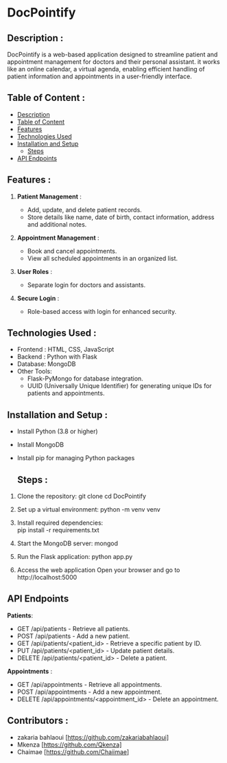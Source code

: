 # DocPointify

## Description :

DocPointify is a web-based application designed to streamline patient and appointment management for doctors and their personal assistant. it works like an online calendar, a virtual agenda, enabling efficient handling of patient information and appointments in a user-friendly interface.

## Table of Content :

- [Description](#description)
- [Table of Content](#table-of-content)
- [Features](#features)
- [Technologies Used](#technologies-used)
- [Installation and Setup](#technologies-used)
    - [Steps](#steps)
- [API Endpoints](api_endpoints)


## Features :

1. **Patient Management** :
    - Add, update, and delete patient records.
    - Store details like name, date of birth, contact information, address and additional notes. 
    
2. **Appointment Management** : 
   - Book and cancel appointments.
   - View all scheduled appointments in an organized list.

3. **User Roles** : 
   - Separate login for doctors and assistants.

4. **Secure Login** : 
   - Role-based access with login for enhanced security.

## Technologies Used :

- Frontend : HTML, CSS, JavaScript
- Backend : Python with Flask
- Database: MongoDB
- Other Tools:
    - Flask-PyMongo for database integration.
    - UUID (Universally Unique Identifier) for generating unique IDs for patients and appointments.

## Installation and Setup :

- Install Python (3.8 or higher)
- Install MongoDB
- Install pip for managing Python packages

  ## Steps :

1. Clone the repository: 
git clone <repository-url>
cd DocPointify

2. Set up a virtual environment: 
python -m venv venv

3. Install required dependencies:  
pip install -r requirements.txt

4. Start the MongoDB server:
mongod

5. Run the Flask application: 
python app.py

6. Access the web application
Open your browser and go to http://localhost:5000


## API Endpoints

**Patients**:
- GET /api/patients - Retrieve all patients.
- POST /api/patients - Add a new patient.
- GET /api/patients/<patient_id> - Retrieve a specific patient by ID.
- PUT /api/patients/<patient_id> - Update patient details.
- DELETE /api/patients/<patient_id> - Delete a patient.

**Appointments** :
- GET /api/appointments - Retrieve all appointments.
- POST /api/appointments - Add a new appointment.
- DELETE /api/appointments/<appointment_id> - Delete an appointment.

## Contributors :

- zakaria bahlaoui [https://github.com/zakariabahlaoui]
- Mkenza [https://github.com/Qkenza]
- Chaimae [https://github.com/Chaiimae]




[def]: #description